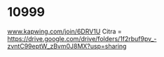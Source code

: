 # 10999
www.kapwing.com/join/6DRV1U
Citra = https://drive.google.com/drive/folders/1f2rbuf9pv_-zvntC99eptW_zBvm0J8MX?usp=sharing

